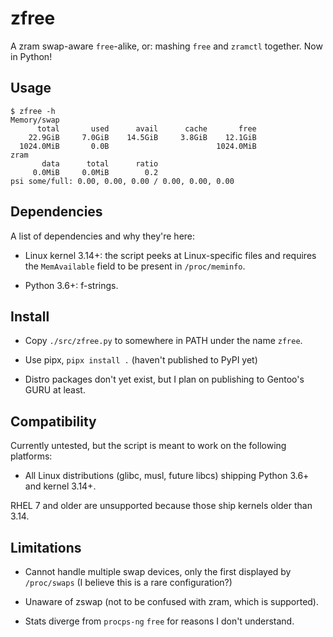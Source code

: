 # zfree

A zram swap-aware `free`-alike, or: mashing `free` and `zramctl` together. Now in Python!

## Usage

```console
$ zfree -h
Memory/swap
      total       used      avail      cache       free
    22.9GiB     7.0GiB    14.5GiB     3.8GiB    12.1GiB
  1024.0MiB       0.0B                        1024.0MiB
zram
       data      total      ratio
     0.0MiB     0.0MiB        0.2
psi some/full: 0.00, 0.00, 0.00 / 0.00, 0.00, 0.00
```

## Dependencies

A list of dependencies and why they're here:

* Linux kernel 3.14+: the script peeks at Linux-specific files and
  requires the `MemAvailable` field to be present in `/proc/meminfo`.

* Python 3.6+: f-strings.

## Install

* Copy `./src/zfree.py` to somewhere in PATH under the name `zfree`.

* Use pipx, `pipx install .` (haven't published to PyPI yet)

* Distro packages don't yet exist,
  but I plan on publishing to Gentoo's GURU at least.

## Compatibility

Currently untested, but the script
is meant to work on the following platforms:

* All Linux distributions (glibc, musl, future libcs)
  shipping Python 3.6+ and kernel 3.14+.

RHEL 7 and older are unsupported because those ship kernels older than 3.14.

## Limitations

* Cannot handle multiple swap devices, only the first displayed
  by `/proc/swaps` (I believe this is a rare configuration?)

* Unaware of zswap (not to be confused with zram, which is supported).

* Stats diverge from `procps-ng` `free` for reasons I don't understand.
